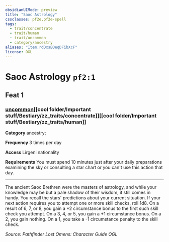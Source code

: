 ```yaml
---
obsidianUIMode: preview
title: "Saoc Astrology"
cssclasses: pf2e,pf2e-spell
tags:
  - trait/concentrate
  - trait/human
  - trait/uncommon
  - category/ancestry
aliases: "Item.rdDxsBOeqDFibXcF"
license: OGL
---
```

# Saoc Astrology `pf2:1`
## Feat 1
### [uncommon](cool%20folder/Important%20stuff/Bestiary/zz_traits/uncommon.md "Uncommon Rarity Trait")[[cool folder/Important stuff/Bestiary/zz_traits/concentrate]][[cool folder/Important stuff/Bestiary/zz_traits/human]]

**Category** ancestry; 




**Frequency** 3 times per day

**Access** Lirgeni nationality

**Requirements** You must spend 10 minutes just after your daily preparations examining the sky or consulting a star chart or you can't use this action that day.

* * *

The ancient Saoc Brethren were the masters of astrology, and while your knowledge may be but a pale shadow of their wisdom, it still comes in handy. You recall the stars' predictions about your current situation. If your next action requires you to attempt one or more skill checks, roll 1d8. On a result of 6, 7, or 8, you gain a +2 circumstance bonus to the first such skill check you attempt. On a 3, 4, or 5, you gain a +1 circumstance bonus. On a 2, you gain nothing. On a 1, you take a -1 circumstance penalty to the skill check.

*Source: Pathfinder Lost Omens: Character Guide*
*OGL*